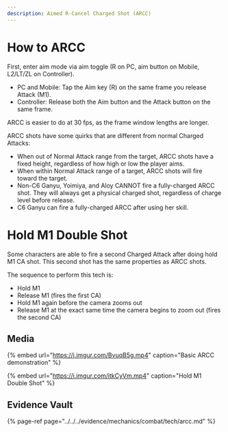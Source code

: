 ```yaml
---
description: Aimed R-Cancel Charged Shot (ARCC)
---
```


# How to ARCC

First, enter aim mode via aim toggle (R on PC, aim button on Mobile, L2/LT/ZL on Controller).  
* PC and Mobile: Tap the Aim key (R) on the same frame you release Attack (M1).
* Controller: Release both the Aim button and the Attack button on the same frame.

ARCC is easier to do at 30 fps, as the frame window lengths are longer.  

ARCC shots have some quirks that are different from normal Charged Attacks:  
* When out of Normal Attack range from the target, ARCC shots have a fixed height, regardless of how high or low the player aims.
* When within Normal Attack range of a target, ARCC shots will fire toward the target.
* Non-C6 Ganyu, Yoimiya, and Aloy CANNOT fire a fully-charged ARCC shot. They will always get a physical charged shot, regardless of charge level before release.
* C6 Ganyu can fire a fully-charged ARCC after using her skill.

# Hold M1 Double Shot

Some characters are able to fire a second Charged Attack after doing hold M1 CA shot. This second shot has the same properties as ARCC shots.

The sequence to perform this tech is:
* Hold M1
* Release M1 (fires the first CA)
* Hold M1 again before the camera zooms out
* Release M1 at the exact same time the camera begins to zoom out (fires the second CA)

## Media

{% embed url="https://i.imgur.com/BvuqB5g.mp4" caption="Basic ARCC demonstration" %}

{% embed url="https://i.imgur.com/itkCyVm.mp4" caption="Hold M1 Double Shot" %}

## Evidence Vault

{% page-ref page="../../../evidence/mechanics/combat/tech/arcc.md" %}


